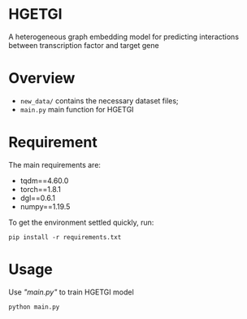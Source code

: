 # HGETGI

A heterogeneous graph embedding model for predicting interactions between transcription factor and target gene

# Overview

- `new_data/` contains the necessary dataset files;
- `main.py` main function for HGETGI

# Requirement

The main requirements are:

- tqdm==4.60.0
- torch==1.8.1
- dgl==0.6.1
- numpy==1.19.5 

<p> To get the environment settled quickly, run: </p>

```
pip install -r requirements.txt
```

# Usage
Use *"main.py"* to train HGETGI model
```
python main.py
```


